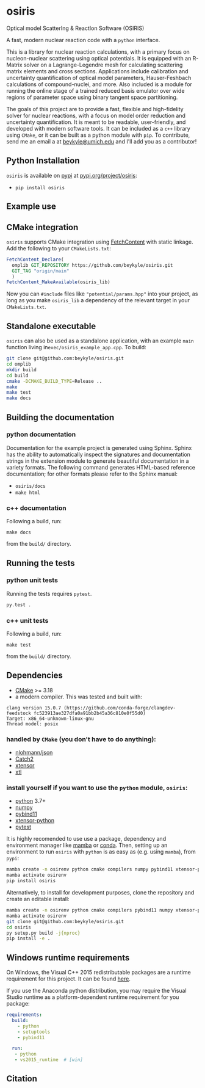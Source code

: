 osiris
==============

Optical model ScatterIng & ReactIon Software (OSIRIS)

A fast, modern nuclear reaction code with a `python` interface.

This is a library for nuclear reaction calculations, with a primary focus on nucleon-nuclear scattering using optical potentials. It is equipped with an R-Matrix solver on a Lagrange-Legendre mesh for calculating scattering matrix elements and cross sections. Applications include calibration and uncertainty quantification of optical model parameters, Hauser-Feshbach calculations of compound-nuclei, and more. Also included is a module for running the online stage of a trained reduced basis emulator over wide regions of parameter space using binary tangent space partitioning. 

The goals of this project are to provide a fast, flexible and high-fidelity solver for nuclear reactions, with a focus on model order reduction and uncertainty quantification. It is meant to be readable, user-friendly, and developed with modern software tools. It can be included as a ``c++`` library using `CMake`, or it can be built as a python module with `pip`. To contribute, send me an email a at [beykyle@umich.edu](mailto:beykyle@umich.edu) and I'll add you as a contributor!


Python Installation
------------

`osiris` is available on [pypi](pypi.org) at [pypi.org/project/osiris](https://pypi.org/project/osiris):

 - `pip install osiris`

Example use
--------------

CMake integration
-----------------

`osiris` supports CMake integration using [FetchContent](https://cmake.org/cmake/help/latest/module/FetchContent.html) with static linkage. Add the following to your `CMakeLists.txt`:

```cmake
FetchContent_Declare(
  omplib GIT_REPOSITORY https://github.com/beykyle/osiris.git
  GIT_TAG "origin/main"
  )
FetchContent_MakeAvailable(osiris_lib)
```

Now you can `#include` files like `"potential/params.hpp"` into your project, as long as you make `osiris_lib` a dependency of the relevant target in your `CMakeLists.txt`.


Standalone executable 
----------------------------

`osiris` can also be used as a standalone application, with an example `main` function living in`exec/osiris_example_app.cpp`. To build:

```zsh
git clone git@github.com:beykyle/osiris.git
cd omplib
mkdir build
cd build 
cmake -DCMAKE_BUILD_TYPE=Release .. 
make 
make test
make docs
```


Building the documentation
--------------------------

### python documentation

Documentation for the example project is generated using Sphinx. Sphinx has the
ability to automatically inspect the signatures and documentation strings in
the extension module to generate beautiful documentation in a variety formats.
The following command generates HTML-based reference documentation; for other
formats please refer to the Sphinx manual:

 - `osiris/docs`
 - `make html`

### c++ documentation

Following a build, run:

```
make docs
```

from the `build/` directory. 

Running the tests
-----------------

### python unit tests

Running the tests requires `pytest`.

```bash
py.test .
```

### c++ unit tests

Following a build, run:

```
make test
```

from the `build/` directory. 

Dependencies
-----------------

- [CMake](https://cmake.org/) >= 3.18
- a modern compiler. This was tested and built with:

```
clang version 15.0.7 (https://github.com/conda-forge/clangdev-feedstock fc523913ae327dfa0a91bb2b45a36c810e0f55d0)
Target: x86_64-unknown-linux-gnu
Thread model: posix
```

### handled by `CMake` (you don't have to do anything):
- [nlohmann/json](https://github.com/nlohmann/json)
- [Catch2](https://catch2.docsforge.com/)
- [xtensor](https://github.com/xtensor-stack/xtensor)
- [xtl](https://github.com/xtensor-stack/xtl)

### install yourself if you want to use the `python` module, `osiris`:
- [python](https://www.python.org/) 3.7+
- [numpy](https://numpy.org/)
- [pybind11](https://pybind11.readthedocs.io/en/stable/index.html)
- [xtensor-python](https://github.com/xtensor-stack/xtensor-python)
- [pytest](https://docs.pytest.org/en/7.4.x/)

It is highly recomended to use use a package, dependency and environment manager like [mamba](https://mamba.readthedocs.io/en/latest/) or [conda](https://docs.conda.io/en/latest/). Then, setting up an environment to run `osiris` with `python` is as easy as (e.g. using `mamba`), from `pypi`:

```zsh
mamba create -n osirenv python cmake compilers numpy pybind11 xtensor-python pytest
mamba activate osirenv
pip install osiris
```
Alternatively, to install for development purposes, clone the repository and create an editable install: 

```zsh
mamba create -n osirenv python cmake compilers pybind11 numpy xtensor-python
mamba activate osirenv
git clone git@github.com:beykyle/osiris.git
cd osiris
py setup.py build -j{nproc}
pip install -e .
```

Windows runtime requirements
----------------------------

On Windows, the Visual C++ 2015 redistributable packages are a runtime
requirement for this project. It can be found [here](https://www.microsoft.com/en-us/download/details.aspx?id=48145).

If you use the Anaconda python distribution, you may require the Visual Studio
runtime as a platform-dependent runtime requirement for you package:

```yaml
requirements:
  build:
    - python
    - setuptools
    - pybind11

  run:
   - python
   - vs2015_runtime  # [win]
```


Citation
-----------------

